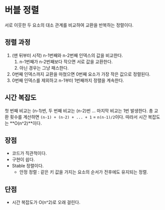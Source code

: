 버블 정렬
==========
서로 이웃한 두 요소의 대소 관계를 비교하여 교환을 반복하는 정렬이다.

정렬 과정 
----------
1.  (맨 뒤부터 시작) n-1번째와 n-2번째 인덱스의 값을 비교한다.
    1. n-1번째가 n-2번째보다 작으면 서로 값을 교환한다.
    2. 아닌 경우는 그냥 패스한다.
2. 0번째 인덱스까지 교환을 마쳤으면 0번째 요소가 가장 작은 값으로 정렬된다.
3. 0번째 인덱스를 제외하고 n-1부터 1번째까지 정렬을 계속한다.

시간 복잡도
-----------
첫 번째 비교는 (n-1)번, 두 번째 비교는 (n-2)번 ... 마지막 비교는 1번 발생한다.
총 교환 횟수를 계산하면 `(n-1) + (n-2) + ... + 1` = `n(n-1)/2`이다.
따라서 시간 복잡도는 **O(n^2)**이다.

장점
------------
+ 코드가 직관적이다.
+ 구현이 쉽다.
+ Stable 정렬이다. 
    + 안정 정렬 : 같은 키 값을 가지는 요소의 순서가 전후에도 유지되는 정렬.

단점
------------
+ 시간 복잡도가 O(n^2)로 오래 걸린다.